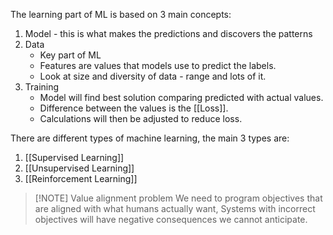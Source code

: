 The learning part of ML is based on 3 main concepts:
1. Model - this is what makes the predictions and discovers the patterns
2. Data
	- Key part of ML
	- Features are values that models use to predict the labels. 
	- Look at size and diversity of data - range and lots of it. 
3. Training
	- Model will find best solution comparing predicted with actual values. 
	- Difference between the values is the [[Loss]]. 
	- Calculations will then be adjusted to reduce loss. 

There are different types of machine learning, the main 3 types are:
1. [[Supervised Learning]]
2. [[Unsupervised Learning]]
3. [[Reinforcement Learning]]


> [!NOTE] Value alignment problem
> We need to program objectives that are aligned with what humans actually want, Systems with incorrect objectives will have negative consequences we cannot anticipate.